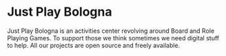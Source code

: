 # Just Play Bologna

Just Play Bologna is an activities center revolving around Board and Role Playing Games. 
To support those we think sometimes we need digital stuff to help. All our projects are open source and freely available.

